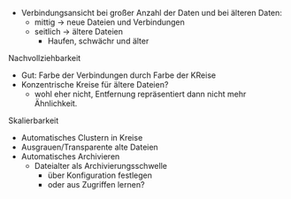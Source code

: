 

- Verbindungsansicht bei großer Anzahl der Daten und bei älteren Daten:
	- mittig -> neue Dateien und Verbindungen
	- seitlich -> ältere Dateien
		- Haufen, schwächr und älter

Nachvollziehbarkeit

- Gut: Farbe der Verbindungen durch Farbe der KReise
- Konzentrische Kreise für ältere Dateien?
	- wohl eher nicht, Entfernung repräsentiert dann nicht mehr Ähnlichkeit.

Skalierbarkeit

- 	Automatisches Clustern in Kreise
- 	Ausgrauen/Transparente alte Dateien
- 	Automatisches Archivieren
	- 	Dateialter als Archivierungsschwelle
		-	über Konfiguration festlegen
		-	oder aus Zugriffen lernen?

